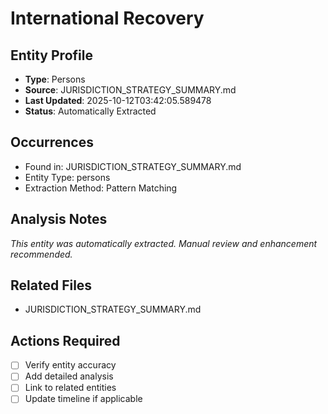 # International Recovery

## Entity Profile
- **Type**: Persons
- **Source**: JURISDICTION_STRATEGY_SUMMARY.md
- **Last Updated**: 2025-10-12T03:42:05.589478
- **Status**: Automatically Extracted

## Occurrences
- Found in: JURISDICTION_STRATEGY_SUMMARY.md
- Entity Type: persons
- Extraction Method: Pattern Matching

## Analysis Notes
*This entity was automatically extracted. Manual review and enhancement recommended.*

## Related Files
- JURISDICTION_STRATEGY_SUMMARY.md

## Actions Required
- [ ] Verify entity accuracy
- [ ] Add detailed analysis
- [ ] Link to related entities
- [ ] Update timeline if applicable
